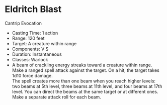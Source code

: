 # Eldritch Blast

Cantrip Evocation

-   Casting Time: 1 action
-   Range: 120 feet
-   Target: A creature within range
-   Components: V S
-   Duration: Instantaneous
-   Classes: Warlock
-   A beam of crackling energy streaks toward a creature within range. Make a ranged spell attack against the target. On a hit, the target takes 1d10 force damage.  
    The spell creates more than one beam when you reach higher levels: two beams at 5th level, three beams at 11th level, and four beams at 17th level. You can direct the beams at the same target or at different ones. Make a separate attack roll for each beam.
